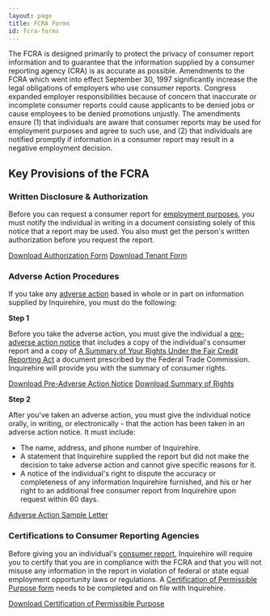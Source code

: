 ```yaml
---
layout: page
title: FCRA Forms
id: fcra-forms
---
```



The FCRA is designed primarily to protect the privacy of consumer report information and to guarantee that the information supplied by a consumer reporting agency (CRA) is as accurate as possible. Amendments to the FCRA which went into effect September 30, 1997 significantly increase the legal obligations of employers who use consumer reports. Congress expanded employer responsibilities because of concern that inaccurate or incomplete consumer reports could cause applicants to be denied jobs or cause employees to be denied promotions unjustly. The amendments ensure (1) that individuals are aware that consumer reports may be used for employment purposes and agree to such use, and (2) that individuals are notified promptly if information in a consumer report may result in a negative employment decision.


## Key Provisions of the FCRA
    
### Written Disclosure &amp; Authorization

Before you can request a consumer report for [employment purposes][1], you must notify the individual in writing in a document consisting solely of this notice that a report may be used. You also must get the person's written authorization before you request the report.

[Download Authorization Form][2]
[Download Tenant Form][3]



### Adverse Action Procedures
      
If you take any [adverse action][4] based in whole or in part on information supplied by Inquirehire, you must do the following:
      
**Step 1**
      
Before you take the adverse action, you must give the individual a [pre-adverse action notice][5] that includes a copy of the individual's consumer report and a copy of [A Summary of Your Rights Under the Fair Credit Reporting Act][6] a document prescribed by the Federal Trade Commission. Inquirehire will provide you with the summary of consumer rights.

[Download Pre-Adverse Action Notice][5]
[Download Summary of Rights][6]

**Step 2**
      
After you've taken an adverse action, you must give the individual notice orally, in writing, or electronically - that the action has been taken in an adverse action notice. It must include:

 - The name, address, and phone number of Inquirehire.
 - A statement that Inquirehire supplied the report but did not make the decision to take adverse action and cannot give specific reasons for it.
 - A notice of the individual's right to dispute the accuracy or completeness of any information Inquirehire furnished, and his or her right to an additional free consumer report from Inquirehire upon request within 60 days.

[Adverse Action Sample Letter][7]



### Certifications to Consumer Reporting Agencies
      
Before giving you an individual's [consumer report][8], Inquirehire will require you to certify that you are in compliance with the FCRA and that you will not misuse any information in the report in violation of federal or state equal employment opportunity laws or regulations. A [Certification of Permissible Purpose form][9] needs to be completed and on file with Inquirehire.
      
[Download Certification of Permissible Purpose][9]



  [1]: /resources/glossary#employment_purposes
  [4]: /resources/glossary#adverse_action
  [8]: /resources/glossary#consumer_report

  [7]: /assets/files/fcra/adverse-action-letter-2012.docx
  [9]: /assets/files/fcra/certificate-of-permissable-purpose-2012.docx
  [2]: /assets/files/fcra/disclosure-and-authorization-nov-2015.doc
  [3]: /assets/files/fcra/disclosure-and-authorization-tenant-nov-2015.doc
  [5]: /assets/files/fcra/sample-pre-adverse-action-notice-2012.doc
  [6]: /assets/files/fcra/summary-of-rights.pdf
